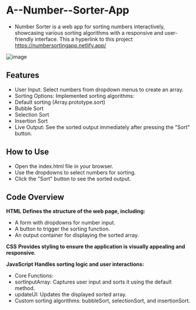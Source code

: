 # A--Number--Sorter-App
- Number Sorter is a web app for sorting numbers interactively, showcasing various sorting algorithms with a responsive and user-friendly interface. This a hyperlink to this project https://numbersortingapp.netlify.app/

![image](https://github.com/user-attachments/assets/e24094df-f3c6-4077-a5ee-3cc4ea6bfe65)

## Features
- User Input: Select numbers from dropdown menus to create an array.
- Sorting Options: Implemented sorting algorithms:
- Default sorting (Array.prototype.sort)
- Bubble Sort
- Selection Sort
- Insertion Sort
- Live Output: See the sorted output immediately after pressing the "Sort" button.

 ## How to Use
- Open the index.html file in your browser.
- Use the dropdowns to select numbers for sorting.
- Click the "Sort" button to see the sorted output.
 ## Code Overview
 **HTML**
**Defines the structure of the web page, including:**
- A form with dropdowns for number input.
- A button to trigger the sorting function.
- An output container for displaying the sorted array.

 **CSS**
**Provides styling to ensure the application is visually appealing and responsive.**

**JavaScript**
**Handles sorting logic and user interactions:**
- Core Functions:
- sortInputArray: Captures user input and sorts it using the default method.
- updateUI: Updates the displayed sorted array.
- Custom sorting algorithms: bubbleSort, selectionSort, and insertionSort.

